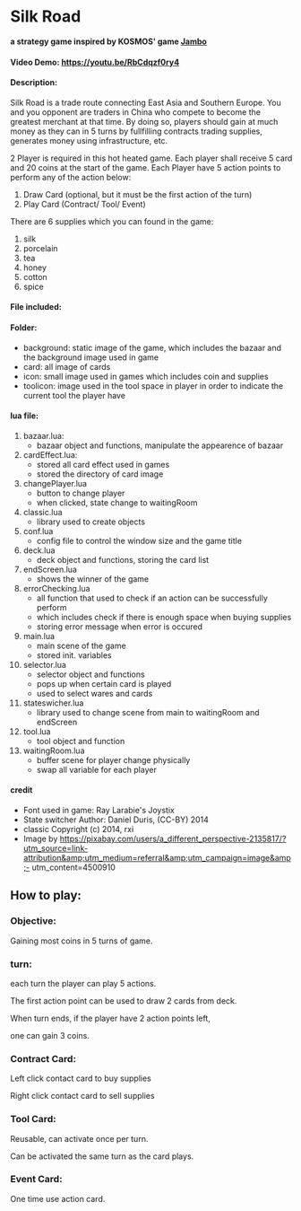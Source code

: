 # Silk Road
**a strategy game inspired by KOSMOS' game [Jambo](https://boardgamegeek.com/boardgame/12002/jambo)**

#### Video Demo:  https://youtu.be/RbCdqzf0ry4

#### Description:
Silk Road is a trade route connecting East Asia and Southern Europe. You and you opponent are traders in China who compete to become the greatest merchant at that time. By doing so, players should gain at much money as they can in 5 turns by fullfilling contracts trading supplies, generates money using infrastructure, etc.

2 Player is required in this hot heated game. Each player shall receive 5 card and 20 coins at the start of the game. Each Player have 5 action points to perform any of the action below:
1. Draw Card (optional, but it must be the first action of the turn)
2. Play Card (Contract/ Tool/ Event)

There are 6 supplies which you can found in the game:
1. silk
2. porcelain
3. tea
4. honey
5. cotton
6. spice

#### File included:
#### Folder:
- background: static image of the game, which includes the bazaar and the background image used in game
- card: all image of cards
- icon: small image used in games which includes coin and supplies
- toolicon: image used in the tool space in player in order to indicate the current tool the player have

#### lua file:
1. bazaar.lua: 
    - bazaar object and functions, manipulate the appearence of bazaar
2. cardEffect.lua:
    - stored all card effect used in games
    - stored the directory of card image
3. changePlayer.lua
    - button to change player
    - when clicked, state change to waitingRoom
4. classic.lua
    - library used to create objects
5. conf.lua
    - config file to control the window size and the game title
6. deck.lua
    - deck object and functions, storing the card list
7. endScreen.lua
    - shows the winner of the game
8. errorChecking.lua
    - all function that used to check if an action can be successfully perform
    - which includes check if there is enough space when buying supplies
    - storing error message when error is occured
9. main.lua
    - main scene of the game
    - stored init. variables
10. selector.lua
    - selector object and functions
    - pops up when certain card is played
    - used to select wares and cards
11. stateswicher.lua
    - library used to change scene from main to waitingRoom and endScreen
12. tool.lua
    - tool object and function
13. waitingRoom.lua
    - buffer scene for player change physically
    - swap all variable for each player


#### credit
- Font used in game: Ray Larabie's Joystix
- State switcher Author: Daniel Duris, (CC-BY) 2014
- classic Copyright (c) 2014, rxi
- Image by https://pixabay.com/users/a_different_perspective-2135817/?utm_source=link-attribution&amp;utm_medium=referral&amp;utm_campaign=image&amp;- utm_content=4500910



## How to play:
###  Objective: 
Gaining most coins in 5 turns of game.

### turn:
each turn the player can play 5 actions.

The first action point can be used to draw 2 cards from deck.

When turn ends, if the player have 2 action points left,

one can gain 3 coins.

### Contract Card:
Left click contact card to buy supplies

Right click contact card to sell supplies

### Tool Card:
Reusable, can activate once per turn.

Can be activated the same turn as the card plays.

### Event Card:
One time use action card.
